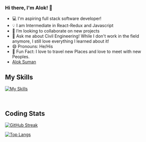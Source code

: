 ### Hi there, I'm Alok! 👋

- 💻 I'm aspiring full stack software developer!
- 💡 I am Intermediate in React-Redux and Javascript
- 👯 I’m looking to collaborate on new projects
- 💬 Ask me about Civil Engineering! While I don't work in the field anymore, I still love everything I learned about it!
- 😄 Pronouns: He/His
- 🎸 Fun Fact: I love to travel new Places and love to meet with new Peoples.
- <div class="badge-base LI-profile-badge" data-locale="en_US" data-size="medium" data-theme="light" data-type="HORIZONTAL" data-vanity="aloksuman010" data-version="v1"><a class="badge-base__link LI-simple-link" href="https://in.linkedin.com/in/aloksuman010?trk=profile-badge">Alok Suman</a></div>
              


## My Skills
[![My Skills](https://skills.thijs.gg/icons?i=js,react,redux,express,nodejs,html,css,vscode,postman,git&perline=10&theme=light)](https://skills.thijs.gg)

<br />

## Coding Stats

[![GitHub Streak](https://streak-stats.demolab.com/?user=Alokray007&theme=transparent)](https://git.io/streak-stats)

[![Top Langs](https://github-readme-stats.vercel.app/api/top-langs/?username=Alokray007&layout=compact&count_private=true&theme=transparent)](https://github.com/anuraghazra/github-readme-stats)
